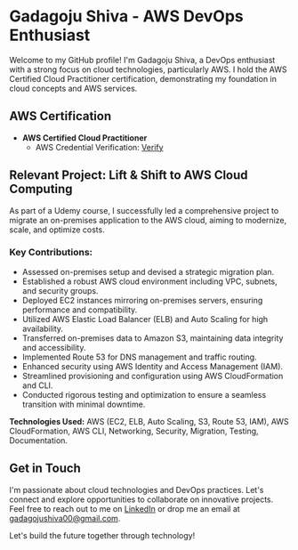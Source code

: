 # Gadagoju Shiva - AWS DevOps Enthusiast

Welcome to my GitHub profile! I'm Gadagoju Shiva, a DevOps enthusiast with a strong focus on cloud technologies, particularly AWS. I hold the AWS Certified Cloud Practitioner certification, demonstrating my foundation in cloud concepts and AWS services.

## AWS Certification

- **AWS Certified Cloud Practitioner**
  - AWS Credential Verification: [Verify](https://www.credly.com/badges/247ced3f-9c92-433c-92aa-c8895eb59d5f/public_url)

## Relevant Project: Lift & Shift to AWS Cloud Computing

As part of a Udemy course, I successfully led a comprehensive project to migrate an on-premises application to the AWS cloud, aiming to modernize, scale, and optimize costs.

### Key Contributions:

- Assessed on-premises setup and devised a strategic migration plan.
- Established a robust AWS cloud environment including VPC, subnets, and security groups.
- Deployed EC2 instances mirroring on-premises servers, ensuring performance and compatibility.
- Utilized AWS Elastic Load Balancer (ELB) and Auto Scaling for high availability.
- Transferred on-premises data to Amazon S3, maintaining data integrity and accessibility.
- Implemented Route 53 for DNS management and traffic routing.
- Enhanced security using AWS Identity and Access Management (IAM).
- Streamlined provisioning and configuration using AWS CloudFormation and CLI.
- Conducted rigorous testing and optimization to ensure a seamless transition with minimal downtime.

**Technologies Used:** AWS (EC2, ELB, Auto Scaling, S3, Route 53, IAM), AWS CloudFormation, AWS CLI, Networking, Security, Migration, Testing, Documentation.

## Get in Touch

I'm passionate about cloud technologies and DevOps practices. Let's connect and explore opportunities to collaborate on innovative projects. Feel free to reach out to me on [LinkedIn](https://www.linkedin.com/in/shiva-gadagoju/) or drop me an email at gadagojushiva00@gmail.com.

Let's build the future together through technology!
